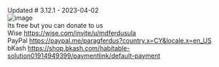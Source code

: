 Updated # 3.12.1 - 2023-04-02
<br>![image](https://github.com/habitablex/elementor-pro-3.12.1/assets/74456525/8c9f4bf9-d17e-4007-b90a-2f7de5dcf906)
<br> Its free but you can donate to us
<br> Wise https://wise.com/invite/u/mdferdusula
<br> PayPal https://paypal.me/paragferdus?country.x=CY&locale.x=en_US
<br> bKash https://shop.bkash.com/habitable-solution01914949399/paymentlink/default-payment
